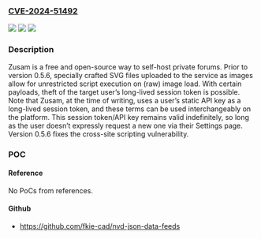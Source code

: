 ### [CVE-2024-51492](https://cve.mitre.org/cgi-bin/cvename.cgi?name=CVE-2024-51492)
![](https://img.shields.io/static/v1?label=Product&message=zusam&color=blue)
![](https://img.shields.io/static/v1?label=Version&message=%3D%20%3C%200.5.6%20&color=brighgreen)
![](https://img.shields.io/static/v1?label=Vulnerability&message=CWE-79%3A%20Improper%20Neutralization%20of%20Input%20During%20Web%20Page%20Generation%20('Cross-site%20Scripting')&color=brighgreen)

### Description

Zusam is a free and open-source way to self-host private forums. Prior to version 0.5.6, specially crafted SVG files uploaded to the service as images allow for unrestricted script execution on (raw) image load. With certain payloads, theft of the target user’s long-lived session token is possible. Note that Zusam, at the time of writing, uses a user’s static API key as a long-lived session token, and these terms can be used interchangeably on the platform. This session token/API key remains valid indefinitely, so long as the user doesn’t expressly request a new one via their Settings page. Version 0.5.6 fixes the cross-site scripting vulnerability.

### POC

#### Reference
No PoCs from references.

#### Github
- https://github.com/fkie-cad/nvd-json-data-feeds

